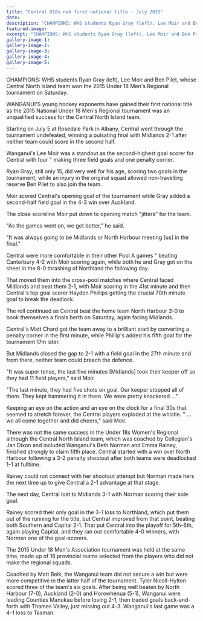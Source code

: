 ```yaml
---
title: "Central U18s nab first national title - July 2015"
date: 
description: "CHAMPIONS: WHS students Ryan Gray (left), Lee Moir and Ben Pilet, whose Central North Island team won the 2015 Under 18 Men's Regional on Saturday, Wanganui Chronicle article on 14/7/15..."
featured-image: 
excerpt: "CHAMPIONS: WHS students Ryan Gray (left), Lee Moir and Ben Pilet, whose Central North Island team won the 2015 Under 18 Men's Regional on Saturday."
gallery-image-1: 
gallery-image-2: 
gallery-image-3: 
gallery-image-4: 
gallery-image-5: 
---
```


<p>CHAMPIONS: WHS students Ryan Gray (left), Lee Moir and Ben Pilet, whose Central North Island team won the 2015 Under 18 Men's Regional tournament on Saturday.</p>
<p>WANGANUI'S young hockey exponents have gained their first national title as the 2015 National Under 18 Men's Regional tournament was an unqualified success for the Central North Island team.</p>
<p>Starting on July 5 at Rosedale Park in Albany, Central went through the tournament undefeated, winning a pulsating final with Midlands 2-1 after neither team could score in the second half.</p>
<p>Wanganui's Lee Moir was a standout as the second-highest goal scorer for Central with four " making three field goals and one penalty corner.</p>
<p>Ryan Gray, still only 15, did very well for his age, scoring two goals in the tournament, while an injury in the original squad allowed non-travelling reserve Ben Pilet to also join the team.</p>
<p>Moir scored Central's opening goal of the tournament while Gray added a second-half field goal in the 4-3 win over Auckland.</p>
<p>The close scoreline Moir put down to opening match "jitters" for the team.</p>
<p>"As the games went on, we got better," he said.</p>
<p>"It was always going to be Midlands or North Harbour meeting [us] in the final."</p>
<p>Central were more comfortable in their other Pool A games " beating Canterbury 4-2 with Moir scoring again, while both he and Gray got on the sheet in the 8-0 thrashing of Northland the following day.</p>
<p>That moved them into the cross-pool matches where Central faced Midlands and beat them 2-1, with Moir scoring in the 41st minute and then Central's top goal scorer Hayden Phillips getting the crucial 70th minute goal to break the deadlock.</p>
<p>The roll continued as Central beat the home team North Harbour 3-0 to book themselves a finals berth on Saturday, again facing Midlands.</p>
<p>Central's Matt Chard got the team away to a brilliant start by converting a penalty corner in the first minute, while Phillip's added his fifth goal for the tournament 17m later.</p>
<p>But Midlands closed the gap to 2-1 with a field goal in the 27th minute and from there, neither team could breach the defence.</p>
<p>"It was super tense, the last five minutes [Midlands] took their keeper off so they had 11 field players," said Moir.</p>
<p>"The last minute, they had five shots on goal. Our keeper stopped all of them. They kept hammering it in there. We were pretty knackered ..."</p>
<p>Keeping an eye on the action and an eye on the clock for a final 30s that seemed to stretch forever, the Central players exploded at the whistle. " ... we all come together and did cheers," said Moir.</p>
<p>There was not the same success in the Under 18s Women's Regional although the Central North Island team, which was coached by Collegian's Jan Dixon and included Wanganui's Beth Norman and Emma Rainey, finished strongly to claim fifth place. Central started with a win over North Harbour following a 3-2 penalty shootout after both teams were deadlocked 1-1 at fulltime.</p>
<p>Rainey could not connect with her shootout attempt but Norman made hers the next time up to give Central a 2-1 advantage at that stage.</p>
<p>The next day, Central lost to Midlands 3-1 with Norman scoring their sole goal.</p>
<p>Rainey scored their only goal in the 3-1 loss to Northland, which put them out of the running for the title, but Central improved from that point, beating both Southern and Capital 2-1. That put Central into the playoff for 5th-6th, again playing Capital, and they ran out comfortable 4-0 winners, with Norman one of the goal-scorers.</p>
<p>The 2015 Under 18 Men's Association tournament was held at the same time, made up of 16 provincial teams selected from the players who did not make the regional squads.</p>
<p>Coached by Matt Belk, the Wanganui team did not secure a win but were more competitive in the latter half of the tournament. Tyler Nicoll-Hylton scored three of the team's six goals. After being well beaten by North Harbour (7-0), Auckland (2-0) and Horowhenua (5-1), Wanganui were leading Counties Manukau before losing 2-1, then traded goals back-and-forth with Thames Valley, just missing out 4-3. Wanganui's last game was a 4-1 loss to Tasman.</p>

